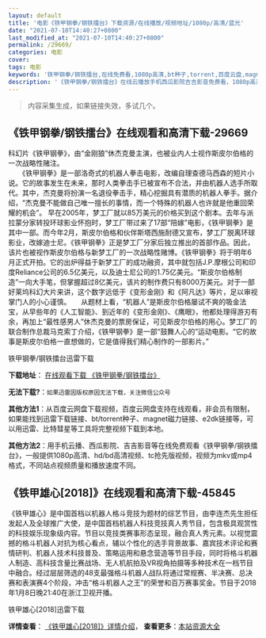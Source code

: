 ```yaml
---
layout: default
title: '电影《铁甲钢拳/钢铁擂台》下载资源/在线播放/视频地址/1080p/高清/蓝光'
date: "2021-07-10T14:40:27+0800"
last_modified_at: "2021-07-10T14:40:27+0800"
permalink: /29669/
categories: 电影
cover:
tags: 电影
keywords: '铁甲钢拳/钢铁擂台,在线免费看,1080p高清,bt种子,torrent,百度云盘,magnet,磁力链,迅雷下载资源'
description: '《铁甲钢拳/钢铁擂台》在线云播放手机西瓜影院吉吉影音免费看，1080p高清bd/hd未删减完整版和tc抢先枪版，mkv/mp4格式，附带bt/torrent种子、magnet/磁力链、百度云盘、网盘资源迅雷下载链接'
---
```


>内容采集生成，如果链接失效，多试几个。


## 《铁甲钢拳/钢铁擂台》在线观看和高清下载-29669

科幻片《铁甲钢拳》，由&ldquo;金刚狼&rdquo;休杰克曼主演，也被业内人士视作斯皮尔伯格的一次战略性赌注。<br />　　《铁甲钢拳》是一部洛奇式的机器人拳击电影，改编自理查德马西森的短片小说。它的故事发生在未来，那时人类拳击手已被宣布不合法，并由机器人选手所取代。其中，杰克曼将扮演一名退役拳击手，精心挖掘具有潜质的机器人拳手。据介绍，&ldquo;杰克曼不能做自己唯一擅长的事情，而一个特殊的机器人也许就是他重回荣耀的机会&rdquo;。 早在2005年，梦工厂就以85万美元的价格买到这个剧本。去年与派拉蒙分家转投环球影业怀抱时，梦工厂带过来了17部&ldquo;陪嫁”电影，《铁甲钢拳》是其中一部。而今年2月，斯皮尔伯格和伙伴斯塔西施耐德又宣布，梦工厂脱离环球影业，改嫁迪士尼。《铁甲钢拳》正是梦工厂分家后独立推出的首部作品。因此，该片也被视作斯皮尔伯格与新梦工厂的一次战略性赌博。《铁甲钢拳》将于明年6月正式开拍。它的出炉得益于新梦工厂的成功融资，其中就包括J.P.摩根公司和印度Reliance公司的6.5亿美元，以及迪士尼公司的1.75亿美元。&ldquo;斯皮尔伯格制造&rdquo;一向大手笔，但掌握超过8亿美元，该片的制作费只有8000万美元。对于一部好莱坞科幻大片来讲，这个数字远低于《变形金刚》和《阿凡达》等片，足以审视掌门人的小心谨慎。</div>　　从题材上看，“机器人&rdquo;是斯皮尔伯格屡试不爽的吸金法宝，从早些年的《人工智能》、到近年的《变形金刚》、《鹰眼》，他都处理得游刃有余，再加上&ldquo;最性感男人”休杰克曼的票房保证，可见斯皮尔伯格的用心。梦工厂的联合制作总裁马克索丁介绍，《铁甲钢拳》是一部&ldquo;鼓舞人心的&rdquo;运动电影。&ldquo;它的故事是斯皮尔伯格一直想做的，它是值得我们精心制作的一部影片。&rdquo;


铁甲钢拳/钢铁擂台迅雷下载

**下载地址**： [在线观看下载 《铁甲钢拳/钢铁擂台》](https://www.993dy.com//vod-detail-id-19030.html) 


**无法下载?**：`如果迅雷因版权原因无法下载，关注微信公众号 `

**其他方法1**：从百度云网盘下载视频，百度云网盘支持在线观看，非会员有限制，如果能找到迅雷下载链接、bt/torrent种子、magnet磁力链接、e2dk链接等，可以用迅雷、比特彗星等工具将完整视频下载到本地。

**其他方法2**：用手机云播、西瓜影院、吉吉影音等在线免费观看《铁甲钢拳/钢铁擂台》，一般提供1080p高清、hd/bd高清视频、tc抢先版视频，视频为mkv或mp4格式，不同站点视频质量和播放速度不同。


## 《铁甲雄心[2018]》在线观看和高清下载-45845

《铁甲雄心》是中国首档以机器人格斗竞技为题材的综艺节目，由李连杰先生担任发起人及全球推广大使，是中国首档机器人科技竞技真人秀节目，包含极具观赏性的科技娱乐现象级内容。节目以竞技类赛事形态呈现，融合真人秀元素。以视觉震撼的格斗机器人对抗为核心看点，辅以个性化的选手背景故事、嘉宾技术评论和赛情研判、机器人技术科技普及、策略运用和悬念营造等节目手段，同时将格斗机器人制造、高科技含量比赛战场、无人机航拍及VR视角拍摄等多种技术在一档节目中融合。经过层层筛选的48支最强格斗机器人战队将通过常规赛、半决赛、总决赛和表演赛4个阶段，冲击“格斗机器人之王”的荣誉和百万赛事奖金。节目于2018年1月8日晚21:40在浙江卫视开播。


铁甲雄心[2018]迅雷下载

**详情查看**： [《铁甲雄心[2018]》详情介绍](/movie/45845/)， **查看更多**：[本站资源大全](/movie/t/all/)

